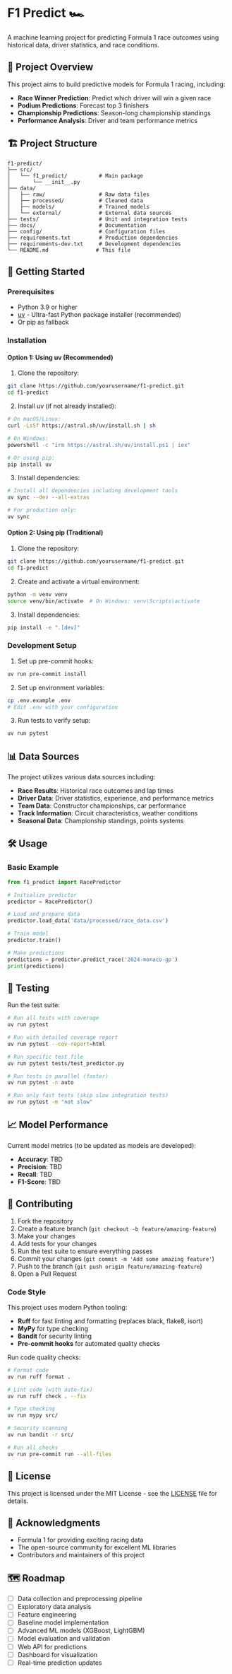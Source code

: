 # F1 Predict 🏎️

A machine learning project for predicting Formula 1 race outcomes using historical data, driver statistics, and race conditions.

## 🎯 Project Overview

This project aims to build predictive models for Formula 1 racing, including:

- **Race Winner Prediction**: Predict which driver will win a given race
- **Podium Predictions**: Forecast top 3 finishers
- **Championship Predictions**: Season-long championship standings
- **Performance Analysis**: Driver and team performance metrics

## 🏗️ Project Structure

```
f1-predict/
├── src/
│   └── f1_predict/          # Main package
│       └── __init__.py
├── data/
│   ├── raw/                 # Raw data files
│   ├── processed/           # Cleaned data
│   ├── models/              # Trained models
│   └── external/            # External data sources
├── tests/                   # Unit and integration tests
├── docs/                    # Documentation
├── config/                  # Configuration files
├── requirements.txt         # Production dependencies
├── requirements-dev.txt     # Development dependencies
└── README.md               # This file
```

## 🚀 Getting Started

### Prerequisites

- Python 3.9 or higher
- [uv](https://docs.astral.sh/uv/) - Ultra-fast Python package installer (recommended)
- Or pip as fallback

### Installation

#### Option 1: Using uv (Recommended)

1. Clone the repository:
```bash
git clone https://github.com/yourusername/f1-predict.git
cd f1-predict
```

2. Install uv (if not already installed):
```bash
# On macOS/Linux:
curl -LsSf https://astral.sh/uv/install.sh | sh

# On Windows:
powershell -c "irm https://astral.sh/uv/install.ps1 | iex"

# Or using pip:
pip install uv
```

3. Install dependencies:
```bash
# Install all dependencies including development tools
uv sync --dev --all-extras

# For production only:
uv sync
```

#### Option 2: Using pip (Traditional)

1. Clone the repository:
```bash
git clone https://github.com/yourusername/f1-predict.git
cd f1-predict
```

2. Create and activate a virtual environment:
```bash
python -m venv venv
source venv/bin/activate  # On Windows: venv\Scripts\activate
```

3. Install dependencies:
```bash
pip install -e ".[dev]"
```

### Development Setup

1. Set up pre-commit hooks:
```bash
uv run pre-commit install
```

2. Set up environment variables:
```bash
cp .env.example .env
# Edit .env with your configuration
```

3. Run tests to verify setup:
```bash
uv run pytest
```

## 📊 Data Sources

The project utilizes various data sources including:

- **Race Results**: Historical race outcomes and lap times
- **Driver Data**: Driver statistics, experience, and performance metrics
- **Team Data**: Constructor championships, car performance
- **Track Information**: Circuit characteristics, weather conditions
- **Seasonal Data**: Championship standings, points systems

## 🛠️ Usage

### Basic Example

```python
from f1_predict import RacePredictor

# Initialize predictor
predictor = RacePredictor()

# Load and prepare data
predictor.load_data('data/processed/race_data.csv')

# Train model
predictor.train()

# Make predictions
predictions = predictor.predict_race('2024-monaco-gp')
print(predictions)
```

## 🧪 Testing

Run the test suite:

```bash
# Run all tests with coverage
uv run pytest

# Run with detailed coverage report
uv run pytest --cov-report=html

# Run specific test file
uv run pytest tests/test_predictor.py

# Run tests in parallel (faster)
uv run pytest -n auto

# Run only fast tests (skip slow integration tests)
uv run pytest -m "not slow"
```

## 📈 Model Performance

Current model metrics (to be updated as models are developed):

- **Accuracy**: TBD
- **Precision**: TBD
- **Recall**: TBD
- **F1-Score**: TBD

## 🤝 Contributing

1. Fork the repository
2. Create a feature branch (`git checkout -b feature/amazing-feature`)
3. Make your changes
4. Add tests for your changes
5. Run the test suite to ensure everything passes
6. Commit your changes (`git commit -m 'Add some amazing feature'`)
7. Push to the branch (`git push origin feature/amazing-feature`)
8. Open a Pull Request

### Code Style

This project uses modern Python tooling:
- **Ruff** for fast linting and formatting (replaces black, flake8, isort)
- **MyPy** for type checking
- **Bandit** for security linting
- **Pre-commit hooks** for automated quality checks

Run code quality checks:
```bash
# Format code
uv run ruff format .

# Lint code (with auto-fix)
uv run ruff check . --fix

# Type checking
uv run mypy src/

# Security scanning
uv run bandit -r src/

# Run all checks
uv run pre-commit run --all-files
```

## 📝 License

This project is licensed under the MIT License - see the [LICENSE](LICENSE) file for details.

## 🙏 Acknowledgments

- Formula 1 for providing exciting racing data
- The open-source community for excellent ML libraries
- Contributors and maintainers of this project

## 🗺️ Roadmap

- [ ] Data collection and preprocessing pipeline
- [ ] Exploratory data analysis
- [ ] Feature engineering
- [ ] Baseline model implementation
- [ ] Advanced ML models (XGBoost, LightGBM)
- [ ] Model evaluation and validation
- [ ] Web API for predictions
- [ ] Dashboard for visualization
- [ ] Real-time prediction updates
